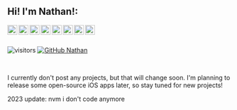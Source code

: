 ## Hi! I'm Nathan!:
<a href="https://ww.lua.org/">
  <img align="left" alt="Lua" width="22px" src="https://simpleicons.org/icons/lua.svg" />
</a>
<a href="https://swift.org/">
  <img align="left" alt="Swift" width="22px" src="https://simpleicons.org/icons/swift.svg" />
</a>
<a href="https://en.cppreference.com/w/c/language">
  <img align="left" alt="C" width="22px" src="https://simpleicons.org/icons/c.svg" />
</a>
<a href="https://isocpp.org/">
  <img align="left" alt="C++" width="22px" src="https://simpleicons.org/icons/cplusplus.svg" />
</a>
<a href="https://python.org">
  <img align="left" alt="Python" width="22px" src="https://simpleicons.org/icons/python.svg" />
</a>
<a href="https://javascript.com">
  <img align="left" alt="JavaScript" width="22px" src="https://simpleicons.org/icons/javascript.svg" />
</a>
<a href="https://developer.apple.com/documentation/objectivec">
  <img align="left" alt="Objective-C" width="22px" src="https://simpleicons.org/icons/apple.svg" />
</a>
<a href="https://www.apple.com/ios/">
  <img align="left" alt="iOS" width="22px" src="https://simpleicons.org/icons/ios.svg" />
</a>

<br><br>

![visitors](https://visitor-badge.glitch.me/badge?page_id=Nathanator1.visitor-badge)
[![GitHub Nathan](https://img.shields.io/github/followers/Nathanator1?label=follow&style=social)](https://github.com/Nathanator1)

<br>

I currently don't post any projects, but that will change soon. I'm planning to release some open-source iOS apps later, so stay tuned for new projects!

2023 update: nvm i don't code anymore
